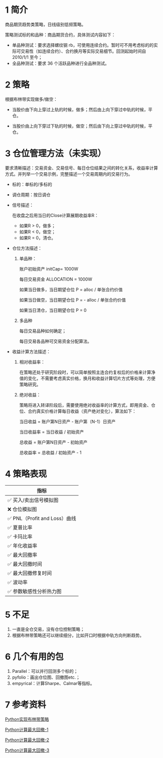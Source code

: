 # 1 简介

商品期货趋势类策略，日线级别低频策略。

策略测试标的和品种：商品期货合约，具体测试内容如下：

- 单品种测试：要求选择螺纹钢 rb，可使用连续合约。暂时可不用考虑标的的实际可交易性（如连续合约）、合约换月等实际交易细节。回测起始时间自 2010/1/1 至今；
- 全品种测试：要求 36 个活跃品种进行全品种测试。

# 2 策略

根据布林带实现做多/做空：

- 当股价由下向上穿过上轨的时候，做多；然后由上向下穿过中轨的时候，平仓。

- 当股价由上向下穿过下轨的时候，做空；然后由下向上穿过中轨的时候，平仓。

# 3 仓位管理方法（未实现）

要求清晰描述：交易资金、交易信号、每日仓位结果之间的转化关系，收益率计算方式。并列举一个交易示例，完整描述一个交易周期内的交易行为。

- 标的：单标的/多标的

- 调仓周期：按日调仓

- 信号描述：

  在收盘之后用当日的Close计算展期收益率R：

  - 如果R > 0，做多；
  - 如果R < 0，做空；
  - 如果R = 0，清仓。

- 仓位方法描述：

  1. 单品种：

     账户初始资产 initCap= 1000W

     每日交易资金 ALLOCATION = 1000W

     如果当日做多，当日期望仓位 P = alloc / 单张合约价值

     如果当日做空，当日期望仓位 P = - alloc / 单张合约价值

     如果当日清仓，当日期望仓位 P = 0

  2. 多品种

     每日交易品种如何确定；

     每日交易各品种可交易资金分配算法。

- 收益计算方法描述：

  1. 相对收益率：

     在策略还处于研究阶段时，可以简单按照主连合约复权后的价格来计算净值的变化，不需要考虑真实价格，换月和收益计算切片方式等处理，方便策略研究。

  2. 绝对收益：

     策略将进入转译阶段后，需要使用绝对收益率的计算方式，即用资金、仓位、合约真实价格计算每日收益（资产绝对变化），算法如下：

     当日收益 = 账户第N日资产  -  账户第（N-1）日资产 

     当日收益率 = 当日收益 / 初始资产 

     总收益 = 账户第N日资产 - 初始资产

     总收益率 = 总收益 / 初始资产 - 1

# 4 策略表现

| 指标                         |
| ---------------------------- |
| ✅ 买入/卖出信号模拟图        |
| ❌ 仓位模拟图                 |
| ✅ PNL（Profit and Loss）曲线 |
| ✅ 夏普比率                   |
| ✅ 卡玛比率                   |
| ✅ 年化收益率                 |
| ✅ 最大回撤率                 |
| ✅ 最大回撤时间               |
| ✅ 最大回撤修复时间           |
| ✅ 波动率                     |
| ✅ 参数敏感性分析热力图       |

# 5 不足

1. 一直是全仓交易，没有仓位控制策略；
2. 根据布林带策略还可以继续细分，比如开口时根据中轨方向判断趋势。

# 6 几个有用的包

1. Parallel：可以并行回测多个标的；
2. pyfolio：画出仓位图、回撤图etc.；
3. empyrical：计算Sharpe、Calmar等指标。

# 7 参考资料

[Python实现布林带策略](https://blog.csdn.net/mfsdmlove/article/details/126382673)

[Python计算最大回撤-1](https://blog.csdn.net/Jimmy_dovici/article/details/121204139)

[Python计算最大回撤-2](https://blog.csdn.net/m0_37967652/article/details/122600932)

[Python计算最大回撤-3](https://www.imooc.com/article/275757/)



















